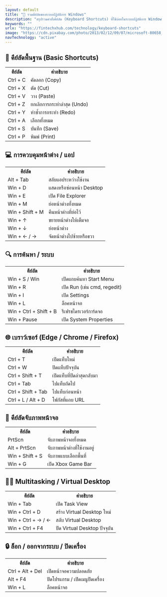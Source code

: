 ```yaml
---
layout: default
title: "🔑 รวมคีย์ลัดของระบบปฏิบัติการ Windows"
description: "สรุปรวมคำสั่งคีย์ลัด (Keyboard Shortcuts) ที่ใช้บ่อยในระบบปฏิบัติการ Windows โดยจัดกลุ่มตามหมวดหมู่ เพื่อให้ใช้งานและจดจำได้ง่ายขึ้น"
keywords: ""
urlx: "https://fintechxhub.com/technology/keyboard-shortcuts"
image: "https://cdn.pixabay.com/photo/2013/02/12/09/07/microsoft-80658_1280.png"
navTechnology: "active"
---
```

<h2>🎯 คีย์ลัดพื้นฐาน (Basic Shortcuts)</h2>
<table class="table" style="width:100%;">
    <tr><th>คีย์ลัด</th><th>คำอธิบาย</th></tr>
    <tr><td>Ctrl + C</td><td>คัดลอก (Copy)</td></tr>
    <tr><td>Ctrl + X</td><td>ตัด (Cut)</td></tr>
    <tr><td>Ctrl + V</td><td>วาง (Paste)</td></tr>
    <tr><td>Ctrl + Z</td><td>ยกเลิกการกระทำล่าสุด (Undo)</td></tr>
    <tr><td>Ctrl + Y</td><td>ทำซ้ำการกระทำ (Redo)</td></tr>
    <tr><td>Ctrl + A</td><td>เลือกทั้งหมด</td></tr>
    <tr><td>Ctrl + S</td><td>บันทึก (Save)</td></tr>
    <tr><td>Ctrl + P</td><td>พิมพ์ (Print)</td></tr>
</table>
<h2>💻 การควบคุมหน้าต่าง / แอป</h2>
<table class="table" style="width:100%;">
    <tr><th>คีย์ลัด</th><th>คำอธิบาย</th></tr>
    <tr><td>Alt + Tab</td><td>สลับแอประหว่างใช้งาน</td></tr>
    <tr><td>Win + D</td><td>แสดงหรือซ่อนหน้า Desktop</td></tr>
    <tr><td>Win + E</td><td>เปิด File Explorer</td></tr>
    <tr><td>Win + M</td><td>ย่อหน้าต่างทั้งหมด</td></tr>
    <tr><td>Win + Shift + M</td><td>คืนหน้าต่างที่ย่อไว้</td></tr>
    <tr><td>Win + ↑</td><td>ขยายหน้าต่างให้เต็มจอ</td></tr>
    <tr><td>Win + ↓</td><td>ย่อหน้าต่าง</td></tr>
    <tr><td>Win + ← / →</td><td>จัดหน้าต่างไปซ้ายหรือขวา</td></tr>
</table>
<h2>🔍 การค้นหา / ระบบ</h2>
<table class="table" style="width:100%;">
    <tr><th>คีย์ลัด</th><th>คำอธิบาย</th></tr>
    <tr><td>Win + S / Win</td><td>เปิดแถบค้นหา Start Menu</td></tr>
    <tr><td>Win + R</td><td>เปิด Run (เช่น cmd, regedit)</td></tr>
    <tr><td>Win + I</td><td>เปิด Settings</td></tr>
    <tr><td>Win + L</td><td>ล็อคหน้าจอ</td></tr>
    <tr><td>Win + Ctrl + Shift + B</td><td>รีเฟรชไดรเวอร์การ์ดจอ</td></tr>
    <tr><td>Win + Pause</td><td>เปิด System Properties</td></tr>
</table>
<h2>🌐 เบราว์เซอร์ (Edge / Chrome / Firefox)</h2>
<table class="table" style="width:100%;">
    <tr><th>คีย์ลัด</th><th>คำอธิบาย</th></tr>
    <tr><td>Ctrl + T</td><td>เปิดแท็บใหม่</td></tr>
    <tr><td>Ctrl + W</td><td>ปิดแท็บปัจจุบัน</td></tr>
    <tr><td>Ctrl + Shift + T</td><td>เปิดแท็บที่ปิดล่าสุดกลับมา</td></tr>
    <tr><td>Ctrl + Tab</td><td>ไปแท็บถัดไป</td></tr>
    <tr><td>Ctrl + Shift + Tab</td><td>ไปแท็บก่อนหน้า</td></tr>
    <tr><td>Ctrl + L / Alt + D</td><td>โฟกัสที่แถบ URL</td></tr>
</table>
<h2>🎥 คีย์ลัดจับภาพหน้าจอ</h2>
<table class="table" style="width:100%;">
    <tr><th>คีย์ลัด</th><th>คำอธิบาย</th></tr>
    <tr><td>PrtScn</td><td>จับภาพหน้าจอทั้งหมด</td></tr>
    <tr><td>Alt + PrtScn</td><td>จับภาพหน้าต่างที่ใช้งานอยู่</td></tr>
    <tr><td>Win + Shift + S</td><td>จับภาพแบบเลือกพื้นที่</td></tr>
    <tr><td>Win + G</td><td>เปิด Xbox Game Bar</td></tr>
</table>
<h2>👨‍💻 Multitasking / Virtual Desktop</h2>
<table class="table" style="width:100%;">
    <tr><th>คีย์ลัด</th><th>คำอธิบาย</th></tr>
    <tr><td>Win + Tab</td><td>เปิด Task View</td></tr>
    <tr><td>Win + Ctrl + D</td><td>สร้าง Virtual Desktop ใหม่</td></tr>
    <tr><td>Win + Ctrl + → / ←</td><td>สลับ Virtual Desktop</td></tr>
    <tr><td>Win + Ctrl + F4</td><td>ปิด Virtual Desktop ปัจจุบัน</td></tr>
</table>
<h2>🔒 ล็อก / ออกจากระบบ / ปิดเครื่อง</h2>
<table class="table" style="width:100%;">
    <tr><th>คีย์ลัด</th><th>คำอธิบาย</th></tr>
    <tr><td>Ctrl + Alt + Del</td><td>เปิดหน้าจอความปลอดภัย</td></tr>
    <tr><td>Alt + F4</td><td>ปิดโปรแกรม / เปิดเมนูปิดเครื่อง</td></tr>
    <tr><td>Win + L</td><td>ล็อคหน้าจอ</td></tr>
</table>